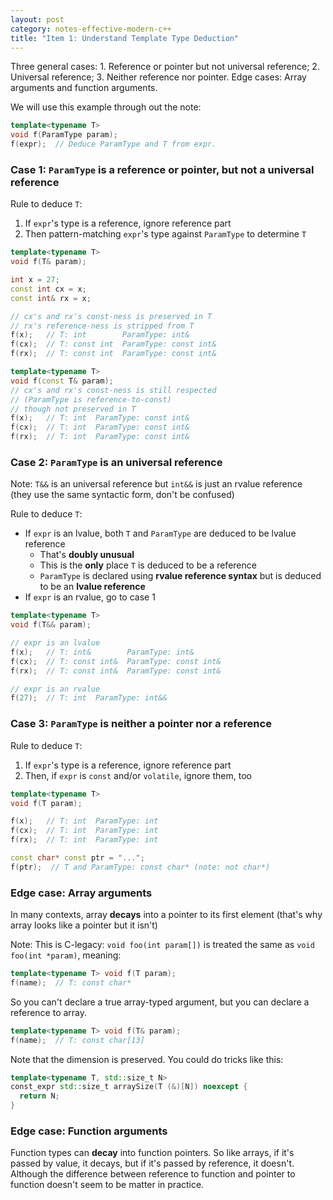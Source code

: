 ```yaml
---
layout: post
category: notes-effective-modern-c++
title: "Item 1: Understand Template Type Deduction"
---
```


Three general cases: 1. Reference or pointer but not universal reference; 2. Universal reference; 3. Neither reference nor pointer.
Edge cases: Array arguments and function arguments.

We will use this example through out the note:

```c++
template<typename T>
void f(ParamType param);
f(expr);  // Deduce ParamType and T from expr.
```

### Case 1: `ParamType` is a reference or pointer, but not a universal reference

Rule to deduce `T`:

1. If `expr`'s type is a reference, ignore reference part
2. Then pattern-matching `expr`'s type against `ParamType` to determine `T`

```c++
template<typename T>
void f(T& param);

int x = 27;
const int cx = x;
const int& rx = x;

// cx's and rx's const-ness is preserved in T
// rx's reference-ness is stripped from T
f(x);   // T: int        ParamType: int&
f(cx);  // T: const int  ParamType: const int&
f(rx);  // T: const int  ParamType: const int&

template<typename T>
void f(const T& param);
// cx's and rx's const-ness is still respected
// (ParamType is reference-to-const)
// though not preserved in T
f(x);   // T: int  ParamType: const int&
f(cx);  // T: int  ParamType: const int&
f(rx);  // T: int  ParamType: const int&
```

### Case 2: `ParamType` is an universal reference

Note: `T&&` is an universal reference but `int&&` is just an rvalue reference (they use the same syntactic form, don't be confused)

Rule to deduce `T`:

* If `expr` is an lvalue, both `T` and `ParamType` are deduced to be lvalue reference
  * That's **doubly unusual**
  * This is the **only** place `T` is deduced to be a reference
  * `ParamType` is declared using **rvalue reference syntax** but is deduced to be an **lvalue reference**
* If `expr` is an rvalue, go to case 1

```c++
template<typename T>
void f(T&& param);

// expr is an lvalue
f(x);   // T: int&        ParamType: int&
f(cx);  // T: const int&  ParamType: const int&
f(rx);  // T: const int&  ParamType: const int&

// expr is an rvalue
f(27);  // T: int  ParamType: int&&
```

### Case 3: `ParamType` is neither a pointer nor a reference

Rule to deduce `T`:

1. If `expr`'s type is a reference, ignore reference part
2. Then, if `expr` is `const` and/or `volatile`, ignore them, too

```c++
template<typename T>
void f(T param);

f(x);   // T: int  ParamType: int
f(cx);  // T: int  ParamType: int
f(rx);  // T: int  ParamType: int

const char* const ptr = "...";
f(ptr);  // T and ParamType: const char* (note: not char*)
```

### Edge case: Array arguments

In many contexts, array **decays** into a pointer to its first element (that's why array looks like a pointer but it isn't)

Note: This is C-legacy: `void foo(int param[])` is treated the same as `void foo(int *param)`, meaning:

```c++
template<typename T> void f(T param);
f(name);  // T: const char*
```

So you can't declare a true array-typed argument, but you can declare a reference to array.

```c++
template<typename T> void f(T& param);
f(name);  // T: const char[13]
```

Note that the dimension is preserved.
You could do tricks like this:

```c++
template<typename T, std::size_t N>
const_expr std::size_t arraySize(T (&)[N]) noexcept {
  return N;
}
```

### Edge case: Function arguments

Function types can **decay** into function pointers.
So like arrays, if it's passed by value, it decays, but if it's passed by reference, it doesn't.
Although the difference between reference to function and pointer to function doesn't seem to be matter in practice.
